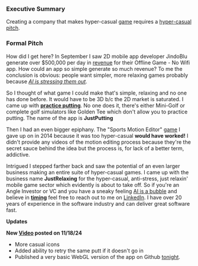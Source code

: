 <p align="center"><h3><b>Executive Summary</b></h3></p>
<p>Creating a company that makes hyper-casual <a href="https://jnnilson.github.io/JustPutting/">game</a> requires a <a href="https://github.com/jnnilson/jnnilson/blob/main/PitchDeck.pdf">hyper-casual pitch</a>.</p>

<p><h3><b>Formal Pitch</b></h3></p>

<p>How did I get here? In September I saw 2D mobile app developer JindoBlu generate over $500,000 per day in <a href="https://youtu.be/q9groW1mOnY" target="_blank">revenue</a> for their Offline Game - No Wifi app. How could an app so simple generate so much revenue? To me the conclusion is obvious: people want simpler, more relaxing games probably because <i><a href="https://www.warc.com/content/feed/ai-is-a-turn-off-for-consumers-study-finds/en-GB/9770">AI is stressing them out</a></i>.</p>

<p>So I thought of what game I could make that's simple, relaxing and no one has done before. It would have to be 3D b/c the 2D market is saturated. I came up with <b><a href="https://jnnilson.github.io/JustPutting/">practice putting</a></b>. No one does it, there's either Mini-Golf or complete golf simulators like Golden Tee which don't allow you to practice putting. The name of the app is <b>JustPutting</b></p>  

<p>Then I had an even bigger epiphany. The "Sports Motion Editor" <a href="https://www.youtube.com/watch?v=jPMEMKzQ2cI&list=PLzv9Ec4NAYmEBrqGg8LMDTIR4nKOnzU6Y&index=3" target="_blank" rel="noopener noreferrer">game</a> I gave up on in 2014 because it was too hyper-casual <b>would have worked!</b> I didn't provide any videos of the motion editing process because they're the secret sauce behind the idea but the process is, for lack of a better term, addictive.</p>

<p>Intrigued I stepped farther back and saw the potential of an even larger business making an entire suite of hyper-casual games. I came up with the business name <b>JustRelaxing</b> for the hyper-casual, anti-stress, just relaxin' mobile game sector which evidently is about to take off. So if you're an Angle Investor or VC and you have a sneaky feeling <a href="https://www.google.com/search?q=ai+is+a+bubble">AI is a bubble</a> and believe in <b><a href="https://youtu.be/bNpx7gpSqbY?t=200">timing</a></b> feel free to reach out to me on <a href="https://www.linkedin.com/in/john-nilson-1978ab9/">LinkedIn</a>. I have over 20 years of experience in the software industry and can deliver great software fast.</p>

<p><b>Updates</b></p>

<p><b>New <a href="https://youtu.be/qksez58kyTo">Video</a> posted on 11/18/24</b>
<ul>
  <li>More casual icons</li>
  <li>Added ability to retry the same putt if it doesn't go in</li>
  <li>Published a very basic WebGL version of the app on Github <a href="https://jnnilson.github.io/JustPutting/">tonight</a>.</li>
</ul>
</p>


 
